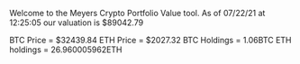 Welcome to the Meyers Crypto Portfolio Value tool. 
As of 07/22/21 at 12:25:05 our valuation is $89042.79 

BTC Price = $32439.84
 ETH Price = $2027.32
BTC Holdings = 1.06BTC
 ETH holdings = 26.960005962ETH 
